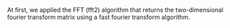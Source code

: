 At first, we applied the FFT (fft2) algorithm that returns the two-dimensional fourier transform matrix using a fast fourier transform algorithm.

